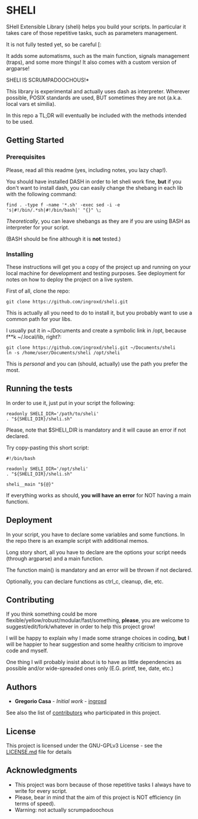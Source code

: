 # SHELI

SHell Extensible Library (sheli) helps you build your scripts.
In particular it takes care of those repetitive tasks, such as parameters management.

It is not fully tested yet, so be careful \[:

It adds some automatisms, such as the main function, signals management (traps), and some more things!
It also comes with a custom version of argparse!

SHELI IS SCRUMPADOOCHOUS!\*

This library is experimental and actually uses dash as interpreter.
Wherever possible, POSIX standards are used, BUT sometimes they are not (a.k.a. local vars et similia).

In this repo a TL;DR will eventually be included with the methods intended to be used.

## Getting Started

### Prerequisites

Please, read all this readme (yes, including notes, you lazy chap!).

You should have installed DASH in order to let sheli work fine, **but** if you don't want to install dash, you can easily change the shebang in each lib with the following command:
```
find . -type f -name '*.sh' -exec sed -i -e 's|#!/bin/.*sh|#!/bin/bash|' "{}" \;
```
*Theoretically*, you can leave shebangs as they are if you are using BASH as interpreter for your script.

(BASH should be fine although it is **not** tested.)

### Installing

These instructions will get you a copy of the project up and running on your local machine for development and testing purposes. See deployment for notes on how to deploy the project on a live system.

First of all, clone the repo:

```
git clone https://github.com/ingroxd/sheli.git
```

This is actually all you need to do to install it, but you probably want to use a common path for your libs.

I usually put it in ~/Documents and create a symbolic link in /opt, because f\*\*k ~/.local/lib, right?:

```
git clone https://github.com/ingroxd/sheli.git ~/Documents/sheli
ln -s /home/user/Documents/sheli /opt/sheli
```

This is *personal* and you can (should, actually) use the path you prefer the most.

## Running the tests

In order to use it, just put in your script the following:
```
readonly SHELI_DIR='/path/to/sheli'
. "${SHELI_DIR}/sheli.sh"
```

Please, note that $SHELI\_DIR is mandatory and it will cause an error if not declared.

Try copy-pasting this short script:
```
#!/bin/bash

readonly SHELI_DIR='/opt/sheli'
. "${SHELI_DIR}/sheli.sh"

sheli__main "${@}"
```

If everything works as should, **you will have an error** for NOT having a main functioni.

## Deployment

In your script, you have to declare some variables and some functions.
In the repo there is an example script with additional memos.

Long story short, all you have to declare are the options your script needs (through argparse) and a main function.

The function main() is mandatory and an error will be thrown if not declared.

Optionally, you can declare functions as ctrl\_c, cleanup, die, etc.

## Contributing

If you think something could be more flexible/yellow/robust/modular/fast/something, **please**, you are welcome to suggest/edit/fork/whatever in order to help this project grow!

I will be happy to explain why I made some strange choices in coding, **but** I will be happier to hear suggestion and some healthy criticism to improve code and myself.

One thing I will probably insist about is to have as little dependencies as possible and/or wide-spreaded ones only (E.G. printf, tee, date, etc.)

## Authors

* **Gregorio Casa** - *Initial work* - [ingroxd](https://github.com/ingroxd)

See also the list of [contributors](https://github.com/ingroxd/sheli/contributors) who participated in this project.

## License

This project is licensed under the GNU-GPLv3 License - see the [LICENSE.md](LICENSE.md) file for details

## Acknowledgments

* This project was born because of those repetitive tasks I always have to write for every script.
* Please, bear in mind that the aim of this project is NOT efficiency (in terms of speed).
* Warning: not actually scrumpadoochous

